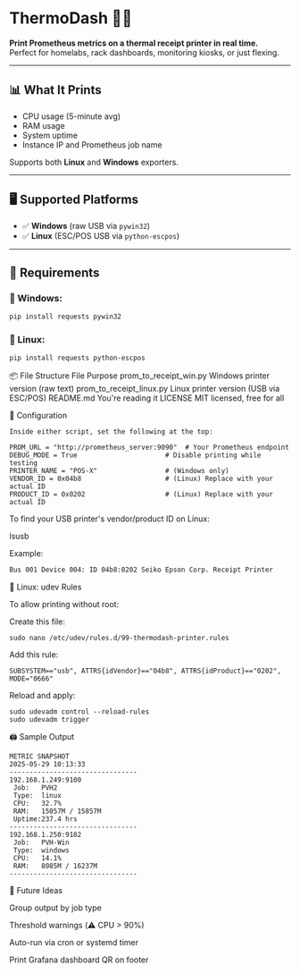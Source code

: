 # ThermoDash 🧾🔥

**Print Prometheus metrics on a thermal receipt printer in real time.**  
Perfect for homelabs, rack dashboards, monitoring kiosks, or just flexing.

---

## 📊 What It Prints

- CPU usage (5-minute avg)
- RAM usage
- System uptime
- Instance IP and Prometheus job name

Supports both **Linux** and **Windows** exporters.

---

## 🖥 Supported Platforms

- ✅ **Windows** (raw USB via `pywin32`)
- ✅ **Linux** (ESC/POS USB via `python-escpos`)

---

## 🧰 Requirements

### 🔧 Windows:
```bash
pip install requests pywin32
```
### 🐧 Linux:
```bash
pip install requests python-escpos
```
📦 File Structure
File	Purpose
prom_to_receipt_win.py	Windows printer version (raw text)
prom_to_receipt_linux.py	Linux printer version (USB via ESC/POS)
README.md	You're reading it
LICENSE	MIT licensed, free for all

🔧 Configuration
```
Inside either script, set the following at the top:

PROM_URL = "http://prometheus_server:9090"  # Your Prometheus endpoint
DEBUG_MODE = True                      # Disable printing while testing
PRINTER_NAME = "POS-X"                 # (Windows only)
VENDOR_ID = 0x04b8                     # (Linux) Replace with your actual ID
PRODUCT_ID = 0x0202                    # (Linux) Replace with your actual ID
```
To find your USB printer's vendor/product ID on Linux:

lsusb

Example:
```bash
Bus 001 Device 004: ID 04b8:0202 Seiko Epson Corp. Receipt Printer
```
🐧 Linux: udev Rules

To allow printing without root:

 Create this file:
```
sudo nano /etc/udev/rules.d/99-thermodash-printer.rules
```
 Add this rule:
```
SUBSYSTEM=="usb", ATTRS{idVendor}=="04b8", ATTRS{idProduct}=="0202", MODE="0666"
```
 Reload and apply:
```
sudo udevadm control --reload-rules
sudo udevadm trigger
```
🖨 Sample Output
```
METRIC SNAPSHOT
2025-05-29 10:13:33
--------------------------------
192.168.1.249:9100
 Job:   PVH2
 Type:  linux
 CPU:   32.7%
 RAM:   15057M / 15857M
 Uptime:237.4 hrs
--------------------------------
192.168.1.250:9182
 Job:   PVH-Win
 Type:  windows
 CPU:   14.1%
 RAM:   8085M / 16237M
--------------------------------
```
🧠 Future Ideas

Group output by job type

Threshold warnings (⚠️ CPU > 90%)

Auto-run via cron or systemd timer

Print Grafana dashboard QR on footer

